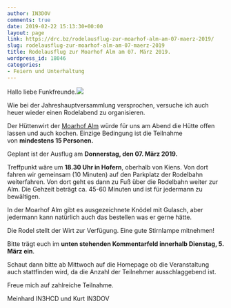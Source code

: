 ```yaml
---
author: IN3DOV
comments: true
date: 2019-02-22 15:13:30+00:00
layout: page
link: https://drc.bz/rodelausflug-zur-moarhof-alm-am-07-maerz-2019/
slug: rodelausflug-zur-moarhof-alm-am-07-maerz-2019
title: Rodelausflug zur Moarhof Alm am 07. März 2019.
wordpress_id: 18046
categories:
- Feiern und Unterhaltung
---
```


Hallo liebe Funkfreunde.![](https://encrypted-tbn2.gstatic.com/images?q=tbn:ANd9GcT2gdGyqHWn8ddCCn4WjkBbGhI17XJYtWOLH6JCgK6Cm3E_vsQl)




Wie bei der Jahreshauptversammlung versprochen, versuche ich auch heuer wieder einen Rodelabend zu organisieren.




Der Hüttenwirt der [Moarhof Alm](https://www.suedtirol.info/de/erleben/moarhof-alm_activity_70465) würde für uns am Abend die Hütte offen lassen und auch kochen. Einzige Bedingung ist die Teilnahme von **mindestens 15 Personen.**




Geplant ist der Ausflug am **Donnerstag, den 07. März 2019.**




Treffpunkt wäre um **18.30 Uhr in Hofern**, oberhalb von Kiens. Von dort fahren wir gemeinsam (10 Minuten) auf den Parkplatz der Rodelbahn weiterfahren. Von dort geht es dann zu Fuß über die Rodelbahn weiter zur Alm. Die Gehzeit beträgt ca. 45-60 Minuten und ist für jedermann zu bewältigen.




In der Moarhof Alm gibt es ausgezeichnete Knödel mit Gulasch, aber jedermann kann natürlich auch das bestellen was er gerne hätte.




Die Rodel stellt der Wirt zur Verfügung. Eine gute Stirnlampe mitnehmen!




Bitte trägt euch im **unten stehenden Kommentarfeld innerhalb Dienstag, 5. März ein**.




Schaut dann bitte ab Mittwoch auf die Homepage ob die Veranstaltung auch stattfinden wird, da die Anzahl der Teilnehmer ausschlaggebend ist.




Freue mich auf zahlreiche Teilnahme.




Meinhard IN3HCD und Kurt IN3DOV
